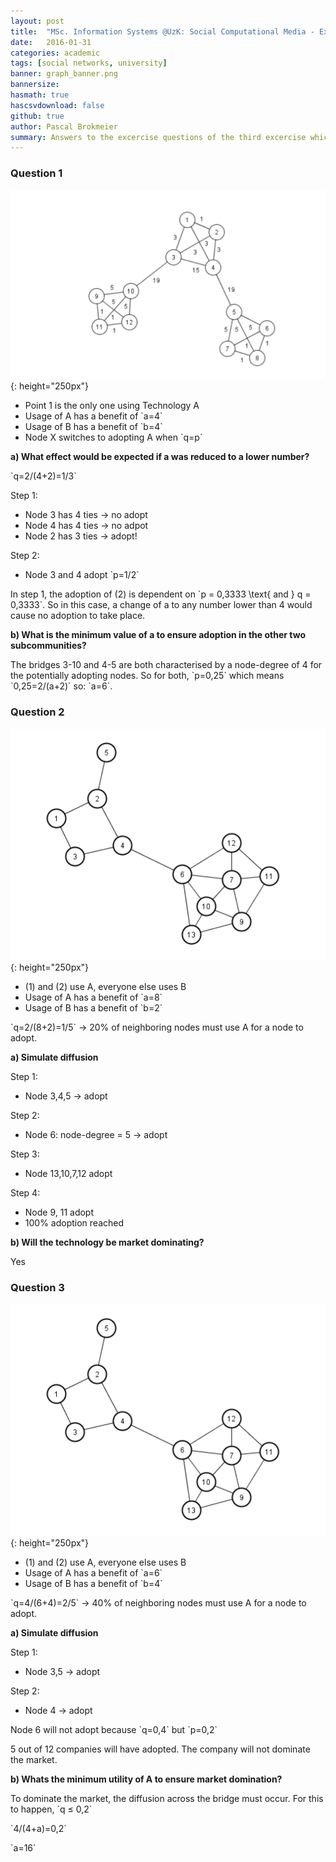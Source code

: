```yaml
---
layout: post
title:  "MSc. Information Systems @UzK: Social Computational Media - Exercise 3"
date:   2016-01-31
categories: academic
tags: [social networks, university]
banner: graph_banner.png
bannersize:
hasmath: true
hascsvdownload: false
github: true
author: Pascal Brokmeier
summary: Answers to the excercise questions of the third excercise which was made up of 27. previous exam questions. 
---
```


### Question 1

![](/images/graph_banner.png){: height="250px"}

* Point 1 is the only one using Technology A
* Usage of A has a benefit of \`a=4\`
* Usage of B has a benefit of \`b=4\`
* Node X switches to adopting A when \`q=p\`

**a) What effect would be expected if a was reduced to a lower number?**

\`q=2/(4+2)=1/3\`


Step 1: 

* Node 3 has 4 ties → no adopt
* Node 4 has 4 ties → no adpot
* Node 2 has 3 ties → adopt!

Step 2: 

* Node 3 and 4 adopt \`p=1/2\`

In step 1, the adoption of (2) is dependent on \`p = 0,3333 \text{ and } q = 0,3333\`. So in this case, a change of a to any number lower than 4 would cause no adoption to take place.

**b) What is the minimum value of a to ensure adoption in the other two subcommunities?**

The bridges 3-10 and 4-5 are both characterised by a node-degree of 4 for the potentially adopting nodes. So for both, \`p=0,25\` which means \`0,25=2/(a+2)\` so: \`a=6\`.

### Question 2

![](/images/2016-01-31-Social-Computational-Media-excercise-1/1.png){: height="250px"}

* (1) and (2) use A, everyone else uses B
* Usage of A has a benefit of \`a=8\`
* Usage of B has a benefit of \`b=2\`

\`q=2/(8+2)=1/5\` → 20% of neighboring nodes must use A for a node to adopt.

**a) Simulate diffusion**

Step 1: 

* Node 3,4,5 → adopt

Step 2:

* Node 6: node-degree = 5 → adopt

Step 3: 

* Node 13,10,7,12 adopt

Step 4: 

* Node 9, 11 adopt
* 100% adoption reached

**b) Will the technology be market dominating?**

Yes

### Question 3

![](/images/2016-01-31-Social-Computational-Media-excercise-1/1.png){: height="250px"}

* (1) and (2) use A, everyone else uses B
* Usage of A has a benefit of \`a=6\`
* Usage of B has a benefit of \`b=4\`


\`q=4/(6+4)=2/5\` → 40% of neighboring nodes must use A for a node to adopt.

**a) Simulate diffusion**

Step 1: 

* Node 3,5 → adopt

Step 2: 

* Node 4 → adopt

Node 6 will not adopt because \`q=0,4\` but \`p=0,2\`

5 out of 12 companies will have adopted. The company will not dominate the market. 

**b) Whats the minimum utility of A to ensure market domination?**

To dominate the market, the diffusion across the bridge must occur. For this to happen, \`q ≤ 0,2\`


\`4/(4+a)=0,2\`

\`a=16\`

<!--### Question 4
![](/images/2016-01-31-Social-Computational-Media-excercise-1/2.png){: height="250px"}

**a)**
-->



